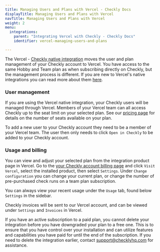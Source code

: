 ```yaml
---
title: Managing Users and Plans with Vercel - Checkly Docs
displayTitle: Managing Users and Plans with Vercel
navTitle: Managing Users and Plans with Vercel
weight: 2
menu:
  integrations:
    parent: "Integrating Vercel with Checkly - Checkly Docs"
    identifier: vercel-managing-users-and-plans

---
```


The Vercel - [Checkly native integration](https://vercel.com/integrations/checkly) moves the user and plan management of your Checkly account to Vercel. You have access to the same Hobby and Team plan as when subscribing directly on Checkly, but the management process is different. If you are new to Vercel's native integrations you can read more about them [here](https://vercel.com/docs/integrations#native-integrations).

### User management
If you are using the Vercel native integration, your Checkly users will be managed through Vercel. Members of your Vercel team can all access Checkly up to the seat limit on your selected plan. See our [pricing page](https://www.checklyhq.com/pricing/) for details on the number of seats available on your plan.

To add a new user to your Checkly account they need to be a member of your Vercel team. The user then only needs to click `Open in Checkly` to be added to your Checkly account.

### Usage and billing
You can view and adjust your selected plan from the integration product page in Vercel. Go to the [your Checkly account billing page](https://app.checklyhq.com/settings/account/billing) and click `Visit Vercel`, select the installed product, then select `Settings`. Under `Change configuration` you can change your current plan, or change the number of pre-purchased check runs on a team plan subscription.

You can always view your recent usage under the `Usage` tab, found below `Settings` in the sidebar.

Checkly invoices will be sent to our Vercel account, and can be viewed under `Settings` and `Invoices` in Vercel.

If you have an active subscription to a paid plan, you cannot delete your integration before you have downgraded your plan to a free one. This is to ensure that you have control over your installation and can utilize features and capabilities you have paid for until the end of the subscription. If you need to delete the integration earlier, contact [support@checklyhq.com](mailto:support@checklyhq.com) for assistance.